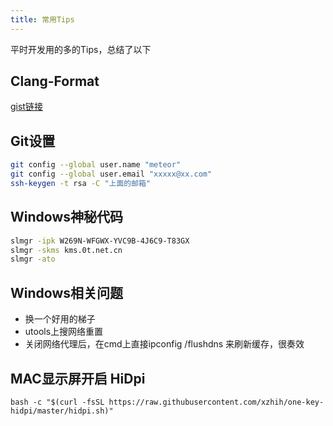 ```yaml
---
title: 常用Tips
---
```


平时开发用的多的Tips，总结了以下

## Clang-Format

[gist链接](https://gist.github.com/Meteor-Z/47e1c73852e0ae3999403992a6349650)

## Git设置

```bash
git config --global user.name "meteor"
git config --global user.email "xxxxx@xx.com"
ssh-keygen -t rsa -C "上面的邮箱"
```

## Windows神秘代码

```bash
slmgr -ipk W269N-WFGWX-YVC9B-4J6C9-T83GX
slmgr -skms kms.0t.net.cn
slmgr -ato
```

## Windows相关问题

+ 换一个好用的梯子
+ utools上搜网络重置
+ 关闭网络代理后，在cmd上直接ipconfig /flushdns 来刷新缓存，很奏效

## MAC显示屏开启 HiDpi

```shell
bash -c "$(curl -fsSL https://raw.githubusercontent.com/xzhih/one-key-hidpi/master/hidpi.sh)"
```